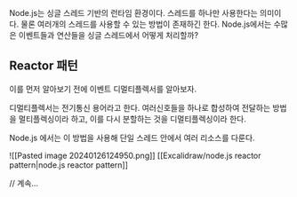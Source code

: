 Node.js는 싱글 스레드 기반의 런타임 환경이다. 스레드를 하나만 사용한다는 의미이다. 물론 여러개의 스레드를 사용할 수 있는 방법이 존재하긴 한다. Node.js에서는 수많은 이벤트들과 연산들을 싱글 스레드에서 어떻게 처리할까?

## Reactor 패턴
이를 먼저 알아보기 전에 이벤트 디멀티플렉서를 알아보자.

디멀티플렉서는 전기통신 용어라고 한다. 여러신호들을 하나로 합성하여 전달하는 방법을 멀티플렉싱이라 하고, 이를 다시 분할하는 것을 디멀티플렉싱이라 한다.

Node.js 에서는 이 방법을 사용해 단일 스레드 안에서 여러 리소스를 다룬다.

![[Pasted image 20240126124950.png]]
[[Excalidraw/node.js reactor pattern|node.js reactor pattern]]

// 계속...